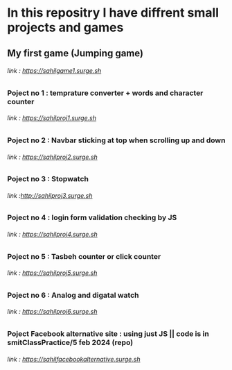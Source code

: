 # In this repositry I have diffrent small projects and games

## My first game (Jumping game)
###### link : https://sahilgame1.surge.sh

### Poject no 1 : temprature converter + words and character counter 
###### link : https://sahilproj1.surge.sh

### Poject no 2 : Navbar sticking at top when scrolling up and down  
###### link : https://sahilproj2.surge.sh

### Poject no 3 : Stopwatch   
###### link :http://sahilproj3.surge.sh

### Poject no 4 : login form validation checking by JS   
###### link : https://sahilproj4.surge.sh

### Poject no 5 : Tasbeh counter or click counter 
###### link : https://sahilproj5.surge.sh

### Poject no 6 : Analog and digatal watch 
###### link : https://sahilproj6.surge.sh

### Poject Facebook alternative site : using just JS || code is in smitClassPractice/5 feb 2024 (repo) 
###### link : https://sahilfacebookalternative.surge.sh

